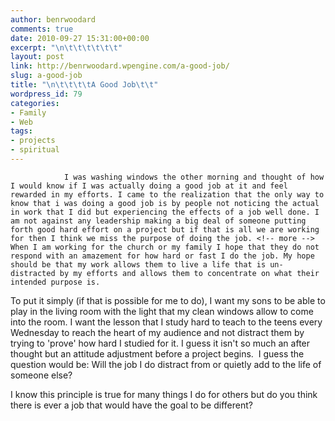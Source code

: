 ```yaml
---
author: benrwoodard
comments: true
date: 2010-09-27 15:31:00+00:00
excerpt: "\n\t\t\t\t\t\t"
layout: post
link: http://benrwoodard.wpengine.com/a-good-job/
slug: a-good-job
title: "\n\t\t\t\tA Good Job\t\t"
wordpress_id: 79
categories:
- Family
- Web
tags:
- projects
- spiritual
---
```



				I was washing windows the other morning and thought of how I would know if I was actually doing a good job at it and feel rewarded in my efforts. I came to the realization that the only way to know that i was doing a good job is by people not noticing the actual in work that I did but experiencing the effects of a job well done. I am not against any leadership making a big deal of someone putting forth good hard effort on a project but if that is all we are working for then I think we miss the purpose of doing the job. <!-- more --> When I am working for the church or my family I hope that they do not respond with an amazement for how hard or fast I do the job. My hope should be that my work allows them to live a life that is un-distracted by my efforts and allows them to concentrate on what their intended purpose is.
To put it simply (if that is possible for me to do), I want my sons to be able to play in the living room with the light that my clean windows allow to come into the room. I want the lesson that I study hard to teach to the teens every Wednesday to reach the heart of my audience and not distract them by trying to 'prove' how hard I studied for it. I guess it isn't so much an after thought but an attitude adjustment before a project begins.  I guess the question would be: Will the job I do distract from or quietly add to the life of someone else?

I know this principle is true for many things I do for others but do you think there is ever a job that would have the goal to be different?		
